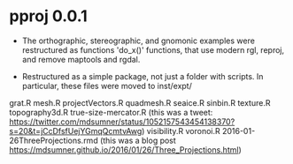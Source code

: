 # pproj 0.0.1

* The orthographic, stereographic, and gnomonic examples were restructured as functions 'do_x()' functions, that use modern rgl, reproj, and remove maptools and rgdal. 

* Restructured as a simple package, not just a folder with scripts. In particular, these files were moved to inst/expt/

grat.R
mesh.R
projectVectors.R
quadmesh.R
seaice.R
sinbin.R
texture.R
topography3d.R
true-size-mercator.R (this was a tweet: https://twitter.com/mdsumner/status/1052157543454138370?s=20&t=jCcDfsfUejYGmqQcmtvAwg)
visibility.R
voronoi.R
2016-01-26ThreeProjections.rmd (this was a blog post https://mdsumner.github.io/2016/01/26/Three_Projections.html)
